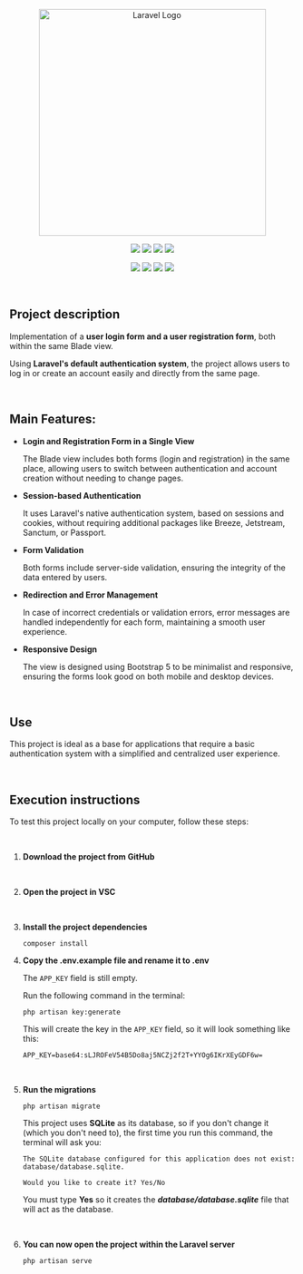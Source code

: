 <p align="center"><a href="https://laravel.com" target="_blank"><img src="https://raw.githubusercontent.com/laravel/art/master/logo-lockup/5%20SVG/2%20CMYK/1%20Full%20Color/laravel-logolockup-cmyk-red.svg" width="400" alt="Laravel Logo"></a></p>

<p align="center">
    <img src="https://img.shields.io/badge/php-%23777BB4?style=for-the-badge&logo=php&labelColor=black">
    <img src="https://img.shields.io/badge/laravel_11-%23FF2D20?style=for-the-badge&logo=laravel&logoColor=white&labelColor=black">
    <img src="https://img.shields.io/badge/html-%23E34F26?style=for-the-badge&logo=html5&logoColor=white&labelColor=black">
    <img src="https://img.shields.io/badge/bootstrap_5-%237952B3?style=for-the-badge&logo=bootstrap&logoColor=white&labelColor=black">
</p>
<p align="center">
    <img src="https://img.shields.io/badge/laravel%20autentication%20-%20blue?style=for-the-badge">
    <img src="https://img.shields.io/badge/Blade%20templates%20-%20%23FF2D20?style=for-the-badge">
    <img src="https://img.shields.io/github/followers/toniGitH?style=for-the-badge&logo=github&logoColor=white">
    <img src="https://img.shields.io/github/repo-size/toniGitH/laravel11_auth_one_page?style=for-the-badge">
</p>

<br/>

## Project description

Implementation of a **user login form and a user registration form**, both within the same Blade view.

Using **Laravel's default authentication system**, the project allows users to log in or create an account easily and directly from the same page.

<br/>

## Main Features:

- **Login and Registration Form in a Single View**

    The Blade view includes both forms (login and registration) in the same place, allowing users to switch between authentication and account creation without needing to change pages.

- **Session-based Authentication**

    It uses Laravel's native authentication system, based on sessions and cookies, without requiring additional packages like Breeze, Jetstream, Sanctum, or Passport.

- **Form Validation**

    Both forms include server-side validation, ensuring the integrity of the data entered by users.

- **Redirection and Error Management**

    In case of incorrect credentials or validation errors, error messages are handled independently for each form, maintaining a smooth user experience.

- **Responsive Design**

    The view is designed using Bootstrap 5 to be minimalist and responsive, ensuring the forms look good on both mobile and desktop devices.
  
<br/>

## Use

This project is ideal as a base for applications that require a basic authentication system with a simplified and centralized user experience.

<br/>

## Execution instructions

To test this project locally on your computer, follow these steps:

<br/>

1) **Download the project from GitHub**

<br/>

2) **Open the project in VSC**

<br/>

3) **Install the project dependencies**

    ~~~
    composer install
    ~~~

4) **Copy the .env.example file and rename it to .env**

    The ``APP_KEY`` field is still empty.

    Run the following command in the terminal:

    ~~~
    php artisan key:generate  
    ~~~

    This will create the key in the ``APP_KEY`` field, so it will look something like this:
   
    ``APP_KEY=base64:sLJROFeV54B5Do8aj5NCZj2f2T+YYOg6IKrXEyGDF6w=``

<br/>

5) **Run the migrations**

    ~~~
    php artisan migrate  
    ~~~
    
    This project uses **SQLite** as its database, so if you don't change it (which you don't need to), the first time you run this command, the terminal will ask you:
    
    ``The SQLite database configured for this application does not exist: database/database.sqlite.``
   
    ``Would you like to create it? Yes/No``

    You must type **Yes** so it creates the ***database/database.sqlite*** file that will act as the database.

<br/>

6) **You can now open the project within the Laravel server**

    ~~~
    php artisan serve  
    ~~~


